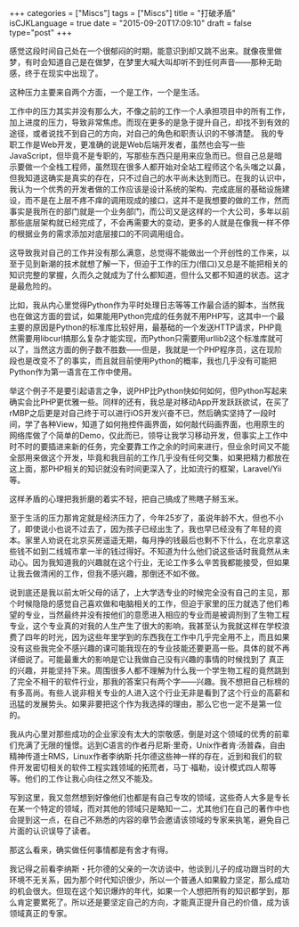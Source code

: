 +++
categories = ["Miscs"]
tags = ["Miscs"]
title  = "打破矛盾"
isCJKLanguage = true
date = "2015-09-20T17:09:10"
draft = false
type="post"
+++


感觉这段时间自己处在一个很郁闷的时期，能意识到却又跳不出来。就像夜里做梦，有时会知道自己是在做梦，在梦里大喊大叫却听不到任何声音——那种无助感，终于在现实中出现了。

这种压力主要来自两个方面，一个是工作，一个是生活。

工作中的压力其实并没有那么大，不像之前的工作一个人承担项目中的所有工作，加上进度的压力，导致非常焦虑。而现在更多的是急于提升自己，却找不到有效的途径，或者说找不到自己的方向，对自己的角色和职责认识的不够清楚。
我的专职工作是Web开发，更准确的说是Web后端开发者，虽然也会写一些JavaScript，但毕竟不是专职的，写那些东西只是用来应急而已。但自己总是暗示要做一个全栈工程师，虽然现在很多人都开始对全站工程师这个名头嗤之以鼻，但我知道这确实是真实的存在，只不过自己的水平尚未达到而已。在我的认识中，我认为一个优秀的开发者做的工作应该是设计系统的架构、完成底层的基础设施建设，而不是在上层不疼不痒的调用现成的接口，这并不是我想要的做的工作，然而事实是我所在的部门就是一个业务部门，而公司又是这样的一个大公司，多年以前那些底层架构就已经完成了，不会再需要大的变动，更多的人就是在像我一样不停的根据业务的需求添加对底层接口的不同调用组合。

这导致我对自己的工作并没有那么满意，总觉得不能做出一个开创性的工作来，以至于见到新潮的技术就想了解一下，但迫于工作的压力(借口)又总是不能把相关的知识完整的掌握，久而久之就成为了什么都知道，但什么又都不知道的状态。这才是最危险的。

比如，我从内心里觉得Python作为平时处理日志等等工作最合适的脚本，当然我也在做这方面的尝试，如果能用Python完成的任务就不用PHP写，这其中一个最主要的原因是Python的标准库比较好用，最基础的一个发送HTTP请求，PHP竟然需要用libcurl搞那么复杂才能实现，而Python只需要用urllib2这个标准库就可以了，当然这方面的例子数不胜数——但是，我就是一个PHP程序员，这在现阶段也是改变不了的事实，而且就目前使用Python的概率，我也几乎没有可能把Python作为第一语言在工作中使用。

举这个例子不是要引起语言之争，说PHP比Python快如何如何，但Python写起来确实会比PHP更优雅一些。同样的还有，我总是对移动App开发跃跃欲试，在买了rMBP之后更是对自己终于可以进行iOS开发兴奋不已，然后确实坚持了一段时间，学了各种View，知道了如何拖控件画界面，如何敲代码画界面，也用原生的网络库做了个简单的Demo，仅此而已，领导让我学习移动开发，但事实上工作中时不时的要插进来新的任务，完全要靠工作之余的时间来进行，但业余时间又不能全部用来做这个开发，毕竟和我目前的工作几乎没有任何交集，如果把精力都放在这上面，那PHP相关的知识就没有时间更深入了，比如流行的框架，Laravel/Yii等。

这样矛盾的心理把我折磨的着实不轻，把自己搞成了熊瞎子掰玉米。

至于生活的压力那肯定就是经济压力了，今年25岁了，虽说年龄不大，但也不小了，即使说小也说不过去了，因为孩子已经出生了，我也早已经没有了年轻的资本。家里人劝说在北京买房遥遥无期，每月挣的钱最后也剩不下什么，在北京拿这些钱不如到二线城市拿一半的钱过得好。不知道为什么他们说这些话时我竟然从未动心。因为我知道我的兴趣就在这个行业，无论工作多么辛苦我都能接受，但如果让我去做清闲的工作，但我不感兴趣，那倒还不如不做。

说到底还是我以前太听父母的话了，上大学选专业的时候完全没有自己的主见，那个时候隐隐的感觉自己喜欢做和电脑相关的工作，但迫于家里的压力就选了他们希望的专业，当然最终并没有按他们的意愿进入相应的专业而是被调剂到了生物工程专业，这个专业真的对我的人生产生了很大的影响，我甚至认为我就这样在学校浪费了四年的时光，因为这些年里学到的东西我在工作中几乎完全用不上，而且如果没有这些我完全不感兴趣的课可能我现在的专业技能还要更高一些。具体的就不再详细说了。可能最重大的影响是它让我做自己没有兴趣的事情的时候找到了
真正的兴趣，并能坚持下来。周围很多人都不理解为什么我一个学生物工程的竟然跳到了完全不相干的软件行业，那我的答案只有两个字——兴趣。我不想把自己标榜的有多高尚。有些人说非相关专业的人进入这个行业无非是看到了这个行业的高薪和迅猛的发展势头。如果非要把这个作为我选择的理由，那么它也一定不是第一位的。

我从内心里对那些成功的企业家没有太大的崇敬感，倒是对这个领域的优秀的前辈们充满了无限的憧憬。远到C语言的作者丹尼斯·里奇，Unix作者肯·汤普森，自由精神传道士RMS，Linux作者李纳斯·托尔德这些神一样的存在，近到和我们的软件开发密切相关的软件工程实践领域的拓荒者，马丁·福勒，设计模式四人帮等等。他们的工作让我心向往之然又不能及。

写到这里，我又忽然想到好像他们也都是有自己专攻的领域，这些奇人大多是专长在某一个特定的领域，而对其他的领域只是略知一二，尤其他们在自己的著作中也会提到这一点，在自己不熟悉的内容的章节会邀请该领域的专家来执笔，避免自己片面的认识误导了读者。

那这么看来，确实做任何事情都是有舍才有得。

我记得之前看李纳斯・托尔德的父亲的一次访谈中，他谈到儿子的成功跟当时的大环境不无关系，因为那个时代知识很少，所以一个普通人如果毅力坚定，那么成功的机会很大。但现在这个知识爆炸的年代，如果一个人想把所有的知识都学到，那么肯定要累死了。所以还是要坚定自己的方向，才能真正提升自己的价值，成为该领域真正的专家。

